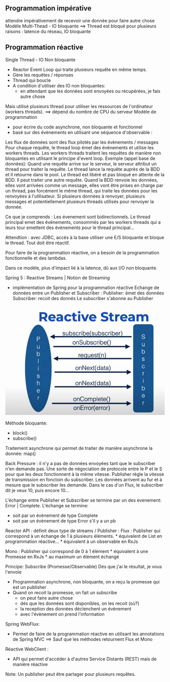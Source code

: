 
## Programmation impérative
attendre impérativement de recevoir une donnée pour faire autre chose
Modéle Multi-Thead - IO bloquante
==> Thread est bloqué pour plusieurs raisons : latence du réseau, IO bloquante

## Programmation réactive
Single Thread - IO Non bloquante
* Reactor Event Loop qui traite plusieurs requête en même temps.
* Gère les requêtes / réponses
* Thread qui boucle
* A condition d'utiliser des IO non bloquantes:
	* en attendant que les données sont envoyées ou récupérées, je fais autre chose

Mais utilisé plusieurs thread pour utiliser les ressources de l'ordinateur (workers threads).
==> dépend du nombre de CPU du serveur
Modèle de programmation
* pour écrire du code asynchrone, non bloquante et fonctionnel
* basé sur des évènements en utilisant une séquence d'observable :

Les flux de données sont des flux pilotés par les évènements / messages
Pour chaque requête, le thread loop émet des évènements et utilise les workers threads.
Les workers threads traitent les requêtes de manière non bloquantes en utilisant le principe d'event loop.
Exemple (appel base de données):
Quand une requête arrive sur le serveur, le serveur attribut un thread pour traiter la requête.
Le thread lance la requête auprès de la BDD et il retourne dans le pool. Le thread est libéré et pas bloqué en attente de la BDD. Il peut traiter une autre requête.
Quand la BDD renvoie les données, elles vont arrivées comme un message, elles vont être prises en charge par un thread, pas forcément le même thread, qui traite les données pour les renvoyées à l'utilisateur.
Si plusieurs données à renvoyer, plusieurs messages et potentiellement plusieurs threads utilisés pour renvoyer la donnée.

Ce que je comprends :
Les évenement sont bidirectionnels. Le thread principal emet des évènements, consommés par les workers threads qui a leurs tour emettent des évènements pour le thread principal...

Attendtion : avec JDBC, accès à la base utiliser une E/S bloquante et bloque le thread.
Tout doit être réactif.

Pour faire de la programmation réactive, on a besoin de la programmation fonctionnelle et des lambdas.

Dans ce modèle, plus d'impact lié à la latence, dû aux I/O non bloquante.

Spring 5 : Reactive Streams | Notion de Streaming
* implémentation de Spring pour la programmation réactive
Echange de données entre un Publisher et Subscriber :
Publisher: émet des données
Subscriber: recoit des donnés
Le subscriber s'abonne au Publisher

![img](./img/publisher-consumer.png)

Méthode bloquante:
* block()
* subscribe()

Traitement asynchrone qui permet de traiter de manière asynchrone la donnée:
map()


Back Pressure : il n'y a pas de données envoyées tant que le subscriber n'en demande pas.
Une sorte de négociation de protocole entre le P et le S pour que les deux fonctionnent à la même vitesse.
Publisher règle la vitesse de transmission en fonctoin du subscriber.
Les données arrivent au fur et à mesure que le subscriber les demande.
Dans le cas d'un Flux, le subscriber dit je veux 10, puis encore 10...

L'échange entre Publisher et Subscriber se termine par un des evenement: Error | Complete.
L'échange se termine:
* soit par un évènement de type Complete
* soit par un évènement de type Error s'il y a un pb

Reactor API : définit deux type de streams / Publisher :
Flux<T> : Publisher qui correspond à un échange de 1 à plusieurs éléments.
	* équivalent de List en programmation réactive...
	* équivalent à un observable en RxJs
	
Mono<T> : Publisher qui correspond de 0 à 1 élément
	* équivalent à une Promesse en RxJs
	* au maximum un élément échangé

Principe: Subscribe (Promesse/Observable)
Dés que j'ai le résultat, je vous l'envoie
* Programmation asynchrone, non bloquante, 
	on a reçu la promesse qui est un publisher 
* Quand on recoit la promesse, on fait un subscribe
	* on peut faire autre chose
	* dés que les données sont disponibles, on les recoit (où?)
	* la reception des données déclenchent un évènement
	* avec l'évènement on prend l'information

Spring WebFlux:
* Permet de faire de la programmation réactive en utilisant les annotations
de Spring MVC ==> Sauf que les méthodes retournent Flux<T> et Mono<T>

Réactive WebClient :
* API qui permet d'accéder à d'autres Service Distants (REST) mais de manière réactive

Note: 
Un publisher peut être partager pour plusieurs requêtes.
